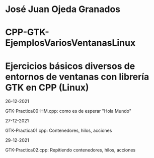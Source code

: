 # José Juan Ojeda Granados
# CPP-GTK-EjemplosVariosVentanasLinux
# Ejercicios básicos diversos de entornos de ventanas con librería GTK en CPP (Linux)

26-12-2021

GTK-Practica00-HM.cpp: como es de esperar "Hola Mundo"

27-12-2021

GTK-Practica01.cpp: Contenedores, hilos, acciones

29-12-2021

GTK-Practica02.cpp: Repitiendo contenedores, hilos, acciones
